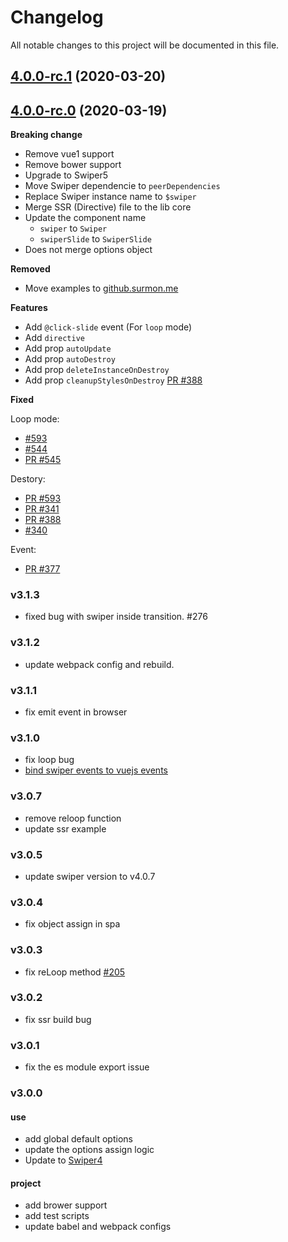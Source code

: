 
# Changelog
All notable changes to this project will be documented in this file.

## [4.0.0-rc.1](https://github.com/surmon-china/vue-awesome-swiper/compare/v4.0.0-rc.0...v4.0.0-rc.1) (2020-03-20)

## [4.0.0-rc.0](https://github.com/surmon-china/vue-awesome-swiper/compare/v3.1.3...v4.0.0-rc.0) (2020-03-19)

**Breaking change**
- Remove vue1 support
- Remove bower support
- Upgrade to Swiper5
- Move Swiper dependencie to `peerDependencies`
- Replace Swiper instance name to `$swiper`
- Merge SSR (Directive) file to the lib core
- Update the component name
  - `swiper` to `Swiper`
  - `swiperSlide` to `SwiperSlide`
- Does not merge options object

**Removed**
- Move examples to [github.surmon.me](https://github.surmon.me/vue-awesome-swiper/)

**Features**
- Add `@click-slide` event (For `loop` mode)
- Add `directive`
- Add prop `autoUpdate`
- Add prop `autoDestroy`
- Add prop `deleteInstanceOnDestroy`
- Add prop `cleanupStylesOnDestroy` [PR #388](https://github.com/surmon-china/vue-awesome-swiper/pull/388)

**Fixed**

Loop mode:
- [#593](https://github.com/surmon-china/vue-awesome-swiper/issues/593)
- [#544](https://github.com/surmon-china/vue-awesome-swiper/issues/544)
- [PR #545](https://github.com/surmon-china/vue-awesome-swiper/pull/545)

Destory:
- [PR #593](https://github.com/surmon-china/vue-awesome-swiper/pull/550)
- [PR #341](https://github.com/surmon-china/vue-awesome-swiper/pull/341)
- [PR #388](https://github.com/surmon-china/vue-awesome-swiper/pull/388)
- [#340](https://github.com/surmon-china/vue-awesome-swiper/issues/340)

Event:
- [PR #377](https://github.com/surmon-china/vue-awesome-swiper/pull/377)

### v3.1.3
- fixed bug with swiper inside transition. #276

### v3.1.2
- update webpack config and rebuild.

### v3.1.1
- fix emit event in browser

### v3.1.0
- fix loop bug
- [bind swiper events to vuejs events](https://github.com/surmon-china/vue-awesome-swiper/pull/238)

### v3.0.7
- remove reloop function
- update ssr example

### v3.0.5
- update swiper version to v4.0.7

### v3.0.4
- fix object assign in spa

### v3.0.3
- fix reLoop method [#205](https://github.com/surmon-china/vue-awesome-swiper/issues/205)

### v3.0.2
- fix ssr build bug

### v3.0.1
- fix the es module export issue

### v3.0.0

#### use
- add global default options
- update the options assign logic
- Update to [Swiper4](http://www.swiper.com.cn)

#### project
- add brower support
- add test scripts
- update babel and webpack configs
